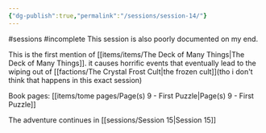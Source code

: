 ```yaml
---
{"dg-publish":true,"permalink":"/sessions/session-14/"}
---
```


#sessions #incomplete
This session is also poorly documented on my end.

This is the first mention of [[items/items/The Deck of Many Things\|The Deck of Many Things]]. it causes horrific events that eventually lead to the wiping out of [[factions/The Crystal Frost Cult\|the frozen cult]](tho i don't think that happens in this exact session)

Book pages: [[items/tome pages/Page(s) 9 - First Puzzle\|Page(s) 9 - First Puzzle]]

The adventure continues in [[sessions/Session 15\|Session 15]]